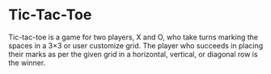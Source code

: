# Tic-Tac-Toe
Tic-tac-toe is a game for two players, X and O, who take turns marking the spaces in a 3×3 or user customize grid. The player who succeeds in placing their marks as per the given grid in a horizontal, vertical, or diagonal row is the winner.
